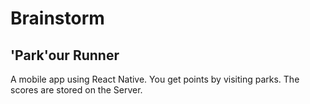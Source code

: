 # Brainstorm

## 'Park'our Runner
A mobile app using React Native. You get points by visiting parks. The scores are stored on the Server.
